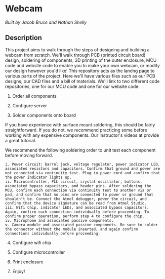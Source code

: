 # Webcam

*Built by Jacob Bruce and Nathan Shelly*

## Description

This project aims to walk through the steps of designing and building a webcam from scratch. We'll walk through PCB (printed circuit board) design, soldering of components, 3D printing of the outer enclosure, MCU code and website code to enable you to make your own webcam, or modify our design however you'd like! This repository acts as the landng page to various parts of the project. Here we'll have various files such as our PCB designs, our CAD files and a bill of materials. We'll link to two different code repositories, one for our MCU code and one for our website code.




1. Order all components

2. Configure server

3. Solder components onto board

If you have experience with surface mount soldering, this should be fairly straightforward. If you do not, we recommend practicing some before working with any expensive components. Our instructor's videos at <link> provide a great tutorial.

We recommend the following soldering order to unit test each component before moving forward.

    i. Power circuit: barrel jack, voltage regulator, power indicator LED, associated resistors and capacitors. Confirm that ground and power are not connected via continuity test. Plug in power cord and confirm that the power indicator lights up.
    ii. Microcontroller, PLL circuit, crystal oscillator, buttons, associated bypass capacitors, and header pins. After soldering the MCU, confirm each connection via continuity test to another via or pad, and confirm that no pins are connected to power or ground that shouldn't be. Connect the Atmel debugger, power the circuit, and confirm that the device signature can be read from Atmel Studio.
    iii. Wifi Chip, indicator LEDs, and associated bypass capacitors. Again, confirm each connection individually before proceeding. To confirm proper operation, perform step 4 to configure the chip.
    iv. Microphone and associated passive components.
    v. Camera module and associated passive components. Be sure to solder the connector without the module inserted, and again confirm connections individually before proceeding.

4. Configure wifi chip

5. Configure microcontroller

6. Print enclosure

7. Enjoy!
